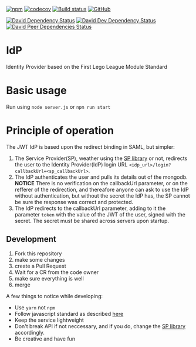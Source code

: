 [![npm](https://img.shields.io/npm/v/@first-lego-league/idp.svg)](https://www.npmjs.com/package/@first-lego-league/identity-provider)
[![codecov](https://codecov.io/gh/FirstLegoLeague/identity-provider/branch/master/graph/badge.svg)](https://codecov.io/gh/FirstLegoLeague/identity-provider)
[![Build status](https://ci.appveyor.com/api/projects/status/qnt44wgdsq156p14/branch/master?svg=true)](https://ci.appveyor.com/project/2roy999/identity-provider/branch/master)
[![GitHub](https://img.shields.io/github/license/FirstLegoLeague/identity-provider.svg)](https://github.com/FirstLegoLeague/identity-provider/blob/master/LICENSE)


[![David Dependency Status](https://david-dm.org/FirstLegoLeague/identity-provider.svg)](https://david-dm.org/FirstLegoLeague/identity-provider)
[![David Dev Dependency Status](https://david-dm.org/FirstLegoLeague/identity-provider/dev-status.svg)](https://david-dm.org/FirstLegoLeague/identity-provider#info=devDependencies)
[![David Peer Dependencies Status](https://david-dm.org/FirstLegoLeague/identity-provider/peer-status.svg)](https://david-dm.org/FirstLegoLeague/identity-provider?type=peer)


# IdP
Identity Provider based on the First Lego League Module Standard

# Basic usage
Run using `node server.js`  or `npm run start`

# Principle of operation
The JWT IdP is based upon the redirect binding in SAML, but simpler:  
1. The Service Provider(SP), weather using the [SP library](https://github.com/FirstLegoLeagueIL/SP) or not, redirects the user to the Identity Provider(IdP) login URL `<idp_url>/login?callbackUrl=<sp_callbackUrl>`.
2. The IdP authenticates the user and pulls its details out of the mongodb. **NOTICE** There is no verification on the callbackUrl parameter, or on the refferer of the redirection, and thereafore anyone can ask to use the IdP without authentication, but without the secret the IdP has, the SP cannot be sure the response was correct and protected.
3. The IdP redirects to the callbackUrl parameter, adding to it the parameter `token` with the value of the JWT of the user, signed with the secret. The secret must be shared across servers upon startup.

## Development
1. Fork this repository
2. make some changes
3. create a Pull Request
4. Wait for a CR from the code owner
5. make sure everything is well
6. merge

A few things to notice while developing:
* Use `yarn` not `npm`
* Follow javascript standard as described [here](https://standardjs.com/)
* Keep the service lightweight
* Don't break API if not neccessary, and if you do, change the [SP library](https://github.com/FirstLegoLeagueIL/SP) accordingly.
* Be creative and have fun
